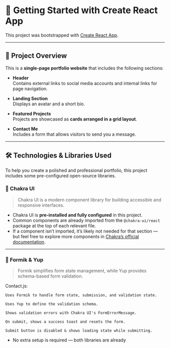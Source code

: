 # 🚀 Getting Started with Create React App

This project was bootstrapped with [Create React App](https://github.com/facebook/create-react-app).

---

## 📄 Project Overview

This is a **single-page portfolio website** that includes the following sections:

- **Header**  
  Contains external links to social media accounts and internal links for page navigation.

- **Landing Section**  
  Displays an avatar and a short bio.

- **Featured Projects**  
  Projects are showcased as **cards arranged in a grid layout**.

- **Contact Me**  
  Includes a form that allows visitors to send you a message.

---

## 🛠️ Technologies & Libraries Used

To help you create a polished and professional portfolio, this project includes some pre-configured open-source libraries.

### 💅 Chakra UI

> Chakra UI is a modern component library for building accessible and responsive interfaces.

- Chakra UI is **pre-installed and fully configured** in this project.
- Common components are already imported from the `@chakra-ui/react` package at the top of each relevant file.
- If a component isn’t imported, it’s likely not needed for that section — but feel free to explore more components in [Chakra’s official documentation](https://chakra-ui.com).

---

### 📝 Formik & Yup

> Formik simplifies form state management, while Yup provides schema-based form validation.

Contact.js: 
```
Uses Formik to handle form state, submission, and validation state.

Uses Yup to define the validation schema.

Shows validation errors with Chakra UI's FormErrorMessage.

On submit, shows a success toast and resets the form.

Submit button is disabled & shows loading state while submitting.
```
- No extra setup is required — both libraries are already
